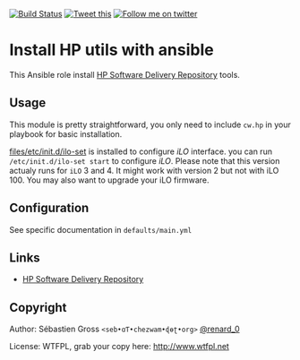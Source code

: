 <!--

---
lang: american
---
-->

[![Build Status](https://travis-ci.org/cw-ansible/cw.dell.svg?branch=master)](https://travis-ci.org/cw-ansible/cw.hp)
[![Tweet this](http://img.shields.io/badge/Tweet-it00aced.svg)](https://twitter.com/intent/tweet?tw_p=tweetbutton&via=renard_0&text=Install%20%23Dell%20%23OpenManage%20tools%20with%20%23Ansible)
[![Follow me on twitter](http://img.shields.io/badge/Twitter-Follow-00aced.svg)](https://twitter.com/intent/follow?region=follow_link&screen_name=renard_0&tw_p=followbutton)

# Install HP utils with ansible

This Ansible role install
[HP Software Delivery Repository](http://downloads.linux.hp.com/SDR/repo/)
tools.

## Usage

This module is pretty straightforward, you only need to include `cw.hp` in
your playbook for basic installation.

[files/etc/init.d/ilo-set]() is installed to configure *iLO* interface. you
can run `/etc/init.d/ilo-set start` to configure *iLO*. Please note that
this version actualy runs for `iLO` 3 and 4. It might work with version 2
but not with iLO 100. You may also want to upgrade your iLO firmware. 

## Configuration

See specific documentation in `defaults/main.yml`


## Links

- [HP Software Delivery Repository](http://downloads.linux.hp.com/SDR/repo/)


## Copyright

Author: Sébastien Gross `<seb•ɑƬ•chezwam•ɖɵʈ•org>` [@renard_0](https://twitter.com/renard_0)

License: WTFPL, grab your copy here: http://www.wtfpl.net

